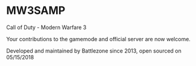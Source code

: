 # MW3SAMP
Call of Duty - Modern Warfare 3

Your contributions to the gamemode and official server are now welcome.

Developed and maintained by Battlezone since 2013, open sourced on 05/15/2018
